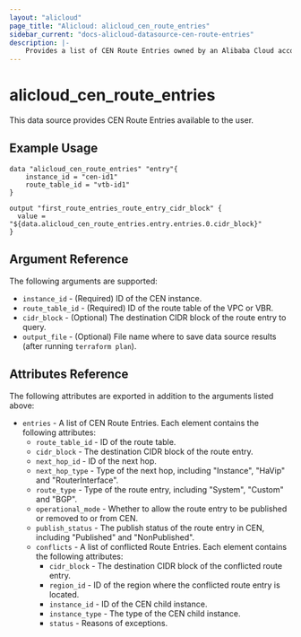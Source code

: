 ```yaml
---
layout: "alicloud"
page_title: "Alicloud: alicloud_cen_route_entries"
sidebar_current: "docs-alicloud-datasource-cen-route-entries"
description: |-
    Provides a list of CEN Route Entries owned by an Alibaba Cloud account.
---
```


# alicloud\_cen\_route\_entries

This data source provides CEN Route Entries available to the user.

## Example Usage

```
data "alicloud_cen_route_entries" "entry"{
	instance_id = "cen-id1"
	route_table_id = "vtb-id1"
}

output "first_route_entries_route_entry_cidr_block" {
  value = "${data.alicloud_cen_route_entries.entry.entries.0.cidr_block}"
}
```

## Argument Reference

The following arguments are supported:

* `instance_id` - (Required) ID of the CEN instance.
* `route_table_id` - (Required) ID of the route table of the VPC or VBR.
* `cidr_block` - (Optional) The destination CIDR block of the route entry to query.
* `output_file` - (Optional) File name where to save data source results (after running `terraform plan`).

## Attributes Reference

The following attributes are exported in addition to the arguments listed above:

* `entries` - A list of CEN Route Entries. Each element contains the following attributes:
  * `route_table_id` - ID of the route table.
  * `cidr_block` - The destination CIDR block of the route entry.
  * `next_hop_id` - ID of the next hop.
  * `next_hop_type` - Type of the next hop, including "Instance", "HaVip" and "RouterInterface".
  * `route_type` - Type of the route entry, including "System", "Custom" and "BGP".
  * `operational_mode` - Whether to allow the route entry to be published or removed to or from CEN.
  * `publish_status` - The publish status of the route entry in CEN, including "Published" and "NonPublished".
  * `conflicts` - A list of conflicted Route Entries. Each element contains the following attributes:
      * `cidr_block` - The destination CIDR block of the conflicted route entry.
      * `region_id` - ID of the region where the conflicted route entry is located.
      * `instance_id` - ID of the CEN child instance.
      * `instance_type` - The type of the CEN child instance.
      * `status` - Reasons of exceptions.